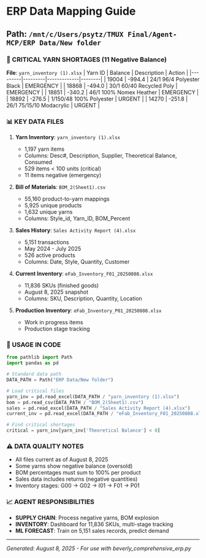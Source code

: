 # ERP Data Mapping Guide
## Path: `/mnt/c/Users/psytz/TMUX Final/Agent-MCP/ERP Data/New folder`

### 🔴 CRITICAL YARN SHORTAGES (11 Negative Balance)
**File**: `yarn_inventory (1).xlsx`
| Yarn ID | Balance | Description | Action |
|---------|---------|-------------|--------|
| 19004 | -994.4 | 24/1 96/4 Polyester Black | EMERGENCY |
| 18868 | -494.0 | 30/1 60/40 Recycled Poly | EMERGENCY |
| 18851 | -340.2 | 46/1 100% Nomex Heather | EMERGENCY |
| 18892 | -276.5 | 1/150/48 100% Polyester | URGENT |
| 14270 | -251.8 | 26/1 75/15/10 Modacrylic | URGENT |

### 📊 KEY DATA FILES
1. **Yarn Inventory**: `yarn_inventory (1).xlsx`
   - 1,197 yarn items
   - Columns: Desc#, Description, Supplier, Theoretical Balance, Consumed
   - 529 items < 100 units (critical)
   - 11 items negative (emergency)

2. **Bill of Materials**: `BOM_2(Sheet1).csv`
   - 55,160 product-to-yarn mappings
   - 5,925 unique products
   - 1,632 unique yarns
   - Columns: Style_id, Yarn_ID, BOM_Percent

3. **Sales History**: `Sales Activity Report (4).xlsx`
   - 5,151 transactions
   - May 2024 - July 2025
   - 526 active products
   - Columns: Date, Style, Quantity, Customer

4. **Current Inventory**: `eFab_Inventory_F01_20250808.xlsx`
   - 11,836 SKUs (finished goods)
   - August 8, 2025 snapshot
   - Columns: SKU, Description, Quantity, Location

5. **Production Inventory**: `eFab_Inventory_P01_20250808.xlsx`
   - Work in progress items
   - Production stage tracking

### 🎯 USAGE IN CODE
```python
from pathlib import Path
import pandas as pd

# Standard data path
DATA_PATH = Path("ERP Data/New folder")

# Load critical files
yarn_inv = pd.read_excel(DATA_PATH / "yarn_inventory (1).xlsx")
bom = pd.read_csv(DATA_PATH / "BOM_2(Sheet1).csv")
sales = pd.read_excel(DATA_PATH / "Sales Activity Report (4).xlsx")
current_inv = pd.read_excel(DATA_PATH / "eFab_Inventory_F01_20250808.xlsx")

# Find critical shortages
critical = yarn_inv[yarn_inv['Theoretical Balance'] < 0]
```

### ⚠️ DATA QUALITY NOTES
- All files current as of August 8, 2025
- Some yarns show negative balance (oversold)
- BOM percentages must sum to 100% per product
- Sales data includes returns (negative quantities)
- Inventory stages: G00 → G02 → I01 → F01 → P01

### 📈 AGENT RESPONSIBILITIES
- **SUPPLY CHAIN**: Process negative yarns, BOM explosion
- **INVENTORY**: Dashboard for 11,836 SKUs, multi-stage tracking
- **ML FORECAST**: Train on 5,151 sales records, predict demand

---
*Generated: August 8, 2025 - For use with beverly_comprehensive_erp.py*
